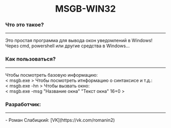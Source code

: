 <h1 align="center">MSGB-WIN32</h1>
<h3>Что это такое?</h3>
<hr>
Это простая программа для вывода окон уведомлений в Windows! Через cmd, powershell или другие средства в Windows...
<h3>Как пользоваться?</h3>
<hr>
Чтобы посмотреть базовую информацию:<br>
< msgb.exe >
Чтобы посмотреть итнформацию о синтаксисе и т.д.:<br>
< msgb.exe -hn >
Чтобы вызвать окно:<br>
< msgb.exe -msg "Название окна" "Текст окна" 16+0 >
<h3>Разработчик:</h3>
<hr>
 - Роман Слабицкий: [VK](https://vk.com/romanin2)

